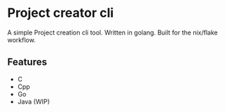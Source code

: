 # Project creator cli
A simple Project creation cli tool. Written in golang. Built for the nix/flake workflow.
## Features
- C
- Cpp
- Go
- Java (WIP)